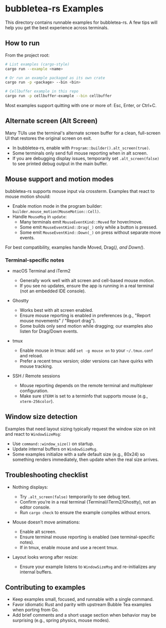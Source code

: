 # bubbletea-rs Examples

This directory contains runnable examples for bubbletea-rs. A few tips will help you get the best experience across terminals.

## How to run

From the project root:

```bash
# List examples (cargo-style)
cargo run --example <name>

# Or run an example packaged as its own crate
cargo run -p <package> --bin <bin>

# Cellbuffer example in this repo
cargo run -p cellbuffer-example --bin cellbuffer
```

Most examples support quitting with one or more of: Esc, Enter, or Ctrl+C.

## Alternate screen (Alt Screen)

Many TUIs use the terminal's alternate screen buffer for a clean, full-screen UI that restores the original screen on exit.

- In bubbletea-rs, enable with `Program::builder().alt_screen(true)`.
- Some terminals only send full mouse reporting when in alt screen.
- If you are debugging display issues, temporarily set `.alt_screen(false)` to see printed debug output in the main buffer.

## Mouse support and motion modes

bubbletea-rs supports mouse input via crossterm. Examples that react to mouse motion should:

- Enable motion mode in the program builder: `builder.mouse_motion(MouseMotion::Cell)`.
- Handle `MouseMsg` in `update`:
  - Many terminals emit `MouseEventKind::Moved` for hover/move.
  - Some emit `MouseEventKind::Drag(_)` only while a button is pressed.
  - Some emit `MouseEventKind::Down(_)` on press without separate move events.

For best compatibility, examples handle Moved, Drag(_), and Down(_).

### Terminal-specific notes

- macOS Terminal and iTerm2
  - Generally work well with alt screen and cell-based mouse motion.
  - If you see no updates, ensure the app is running in a real terminal (not an embedded IDE console).

- Ghostty
  - Works best with alt screen enabled.
  - Ensure mouse reporting is enabled in preferences (e.g., "Report mouse movements" / "Report drag").
  - Some builds only send motion while dragging; our examples also listen for Drag/Down events.

- tmux
  - Enable mouse in tmux: add `set -g mouse on` to your `~/.tmux.conf` and reload.
  - Prefer a recent tmux version; older versions can have quirks with mouse tracking.

- SSH / Remote sessions
  - Mouse reporting depends on the remote terminal and multiplexer configuration.
  - Make sure `$TERM` is set to a terminfo that supports mouse (e.g., `xterm-256color`).

## Window size detection

Examples that need layout sizing typically request the window size on init and react to `WindowSizeMsg`:

- Use `command::window_size()` on startup.
- Update internal buffers on `WindowSizeMsg`.
- Some examples initialize with a safe default size (e.g., 80x24) so something renders immediately, then update when the real size arrives.

## Troubleshooting checklist

- Nothing displays:
  - Try `.alt_screen(false)` temporarily to see debug text.
  - Confirm you’re in a real terminal (Terminal/iTerm2/Ghostty), not an editor console.
  - Run `cargo check` to ensure the example compiles without errors.

- Mouse doesn’t move animations:
  - Enable alt screen.
  - Ensure terminal mouse reporting is enabled (see terminal-specific notes).
  - If in tmux, enable mouse and use a recent tmux.

- Layout looks wrong after resize:
  - Ensure your example listens to `WindowSizeMsg` and re-initializes any internal buffers.

## Contributing to examples

- Keep examples small, focused, and runnable with a single command.
- Favor idiomatic Rust and parity with upstream Bubble Tea examples when porting from Go.
- Add brief comments and a short usage section when behavior may be surprising (e.g., spring physics, mouse modes).
